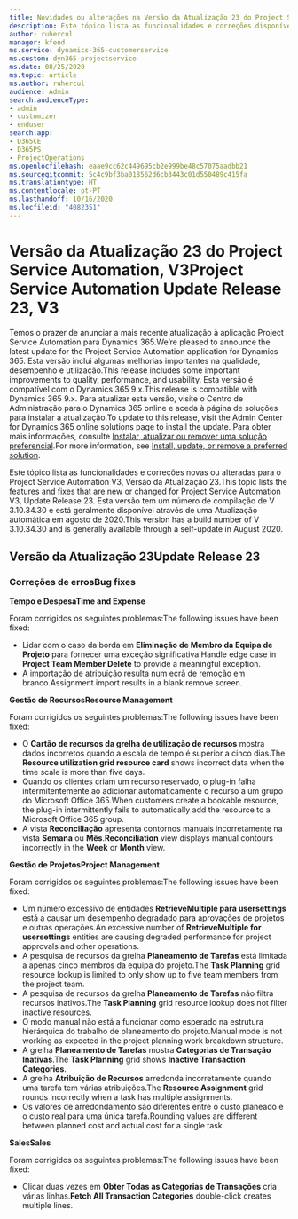 ```yaml
---
title: Novidades ou alterações na Versão da Atualização 23 do Project Service Automation, V3
description: Este tópico lista as funcionalidades e correções disponíveis no Project Service Automation V3, Versão da Atualização 23, V3.
author: ruhercul
manager: kfend
ms.service: dynamics-365-customerservice
ms.custom: dyn365-projectservice
ms.date: 08/25/2020
ms.topic: article
ms.author: ruhercul
audience: Admin
search.audienceType:
- admin
- customizer
- enduser
search.app:
- D365CE
- D365PS
- ProjectOperations
ms.openlocfilehash: eaae9cc62c449695cb2e999be48c57075aadbb21
ms.sourcegitcommit: 5c4c9bf3ba018562d6cb3443c01d550489c415fa
ms.translationtype: HT
ms.contentlocale: pt-PT
ms.lasthandoff: 10/16/2020
ms.locfileid: "4082351"
---
```

# <a name="project-service-automation-update-release-23-v3"></a><span data-ttu-id="90421-103">Versão da Atualização 23 do Project Service Automation, V3</span><span class="sxs-lookup"><span data-stu-id="90421-103">Project Service Automation Update Release 23, V3</span></span>

<span data-ttu-id="90421-104">Temos o prazer de anunciar a mais recente atualização à aplicação Project Service Automation para Dynamics 365.</span><span class="sxs-lookup"><span data-stu-id="90421-104">We’re pleased to announce the latest update for the Project Service Automation application for Dynamics 365.</span></span> <span data-ttu-id="90421-105">Esta versão inclui algumas melhorias importantes na qualidade, desempenho e utilização.</span><span class="sxs-lookup"><span data-stu-id="90421-105">This release includes some important improvements to quality, performance, and usability.</span></span> <span data-ttu-id="90421-106">Esta versão é compatível com o Dynamics 365 9.x.</span><span class="sxs-lookup"><span data-stu-id="90421-106">This release is compatible with Dynamics 365 9.x.</span></span> <span data-ttu-id="90421-107">Para atualizar esta versão, visite o Centro de Administração para o Dynamics 365 online e aceda à página de soluções para instalar a atualização.</span><span class="sxs-lookup"><span data-stu-id="90421-107">To update to this release, visit the Admin Center for Dynamics 365 online solutions page to install the update.</span></span> <span data-ttu-id="90421-108">Para obter mais informações, consulte [Instalar, atualizar ou remover uma solução preferencial](https://docs.microsoft.com/power-platform/admin/install-remove-preferred-solution).</span><span class="sxs-lookup"><span data-stu-id="90421-108">For more information, see [Install, update, or remove a preferred solution](https://docs.microsoft.com/power-platform/admin/install-remove-preferred-solution).</span></span>

<span data-ttu-id="90421-109">Este tópico lista as funcionalidades e correções novas ou alteradas para o Project Service Automation V3, Versão da Atualização 23.</span><span class="sxs-lookup"><span data-stu-id="90421-109">This topic lists the features and fixes that are new or changed for Project Service Automation V3, Update Release 23.</span></span> <span data-ttu-id="90421-110">Esta versão tem um número de compilação de V 3.10.34.30 e está geralmente disponível através de uma Atualização automática em agosto de 2020.</span><span class="sxs-lookup"><span data-stu-id="90421-110">This version has a build number of V 3.10.34.30 and is generally available through a self-update in August 2020.</span></span>

## <a name="update-release-23"></a><span data-ttu-id="90421-111">Versão da Atualização 23</span><span class="sxs-lookup"><span data-stu-id="90421-111">Update Release 23</span></span>

### <a name="bug-fixes"></a><span data-ttu-id="90421-112">Correções de erros</span><span class="sxs-lookup"><span data-stu-id="90421-112">Bug fixes</span></span>

<span data-ttu-id="90421-113">**Tempo e Despesa**</span><span class="sxs-lookup"><span data-stu-id="90421-113">**Time and Expense**</span></span>

<span data-ttu-id="90421-114">Foram corrigidos os seguintes problemas:</span><span class="sxs-lookup"><span data-stu-id="90421-114">The following issues have been fixed:</span></span>
- <span data-ttu-id="90421-115">Lidar com o caso da borda em **Eliminação de Membro da Equipa de Projeto** para fornecer uma exceção significativa.</span><span class="sxs-lookup"><span data-stu-id="90421-115">Handle edge case in **Project Team Member Delete** to provide a meaningful exception.</span></span>
- <span data-ttu-id="90421-116">A importação de atribuição resulta num ecrã de remoção em branco.</span><span class="sxs-lookup"><span data-stu-id="90421-116">Assignment import results in a blank remove screen.</span></span>

<span data-ttu-id="90421-117">**Gestão de Recursos**</span><span class="sxs-lookup"><span data-stu-id="90421-117">**Resource Management**</span></span>

<span data-ttu-id="90421-118">Foram corrigidos os seguintes problemas:</span><span class="sxs-lookup"><span data-stu-id="90421-118">The following issues have been fixed:</span></span>

- <span data-ttu-id="90421-119">O **Cartão de recursos da grelha de utilização de recursos** mostra dados incorretos quando a escala de tempo é superior a cinco dias.</span><span class="sxs-lookup"><span data-stu-id="90421-119">The **Resource utilization grid resource card** shows incorrect data when the time scale is more than five days.</span></span>
- <span data-ttu-id="90421-120">Quando os clientes criam um recurso reservado, o plug-in falha intermitentemente ao adicionar automaticamente o recurso a um grupo do Microsoft Office 365.</span><span class="sxs-lookup"><span data-stu-id="90421-120">When customers create a bookable resource, the plug-in intermittently fails to automatically add the resource to a Microsoft Office 365 group.</span></span>
- <span data-ttu-id="90421-121">A vista **Reconciliação** apresenta contornos manuais incorretamente na vista **Semana** ou **Mês**.</span><span class="sxs-lookup"><span data-stu-id="90421-121">**Reconciliation** view displays manual contours incorrectly in the **Week** or **Month** view.</span></span>

<span data-ttu-id="90421-122">**Gestão de Projetos**</span><span class="sxs-lookup"><span data-stu-id="90421-122">**Project Management**</span></span>

<span data-ttu-id="90421-123">Foram corrigidos os seguintes problemas:</span><span class="sxs-lookup"><span data-stu-id="90421-123">The following issues have been fixed:</span></span>

- <span data-ttu-id="90421-124">Um número excessivo de entidades **RetrieveMultiple para usersettings** está a causar um desempenho degradado para aprovações de projetos e outras operações.</span><span class="sxs-lookup"><span data-stu-id="90421-124">An excessive number of **RetrieveMultiple for usersettings** entities are causing degraded performance for project approvals and other operations.</span></span>
- <span data-ttu-id="90421-125">A pesquisa de recursos da grelha **Planeamento de Tarefas** está limitada a apenas cinco membros da equipa do projeto.</span><span class="sxs-lookup"><span data-stu-id="90421-125">The **Task Planning** grid resource lookup is limited to only show up to five team members from the project team.</span></span> 
- <span data-ttu-id="90421-126">A pesquisa de recursos da grelha **Planeamento de Tarefas** não filtra recursos inativos.</span><span class="sxs-lookup"><span data-stu-id="90421-126">The **Task Planning** grid resource lookup does not filter inactive resources.</span></span>
- <span data-ttu-id="90421-127">O modo manual não está a funcionar como esperado na estrutura hierárquica do trabalho de planeamento do projeto.</span><span class="sxs-lookup"><span data-stu-id="90421-127">Manual mode is not working as expected in the project planning work breakdown structure.</span></span>
- <span data-ttu-id="90421-128">A grelha **Planeamento de Tarefas** mostra **Categorias de Transação Inativas**.</span><span class="sxs-lookup"><span data-stu-id="90421-128">The **Task Planning** grid shows **Inactive Transaction Categories**.</span></span>
- <span data-ttu-id="90421-129">A grelha **Atribuição de Recursos** arredonda incorretamente quando uma tarefa tem várias atribuições.</span><span class="sxs-lookup"><span data-stu-id="90421-129">The **Resource Assignment** grid rounds incorrectly when a task has multiple assignments.</span></span>
- <span data-ttu-id="90421-130">Os valores de arredondamento são diferentes entre o custo planeado e o custo real para uma única tarefa.</span><span class="sxs-lookup"><span data-stu-id="90421-130">Rounding values are different between planned cost and actual cost for a single task.</span></span>

<span data-ttu-id="90421-131">**Sales**</span><span class="sxs-lookup"><span data-stu-id="90421-131">**Sales**</span></span>

<span data-ttu-id="90421-132">Foram corrigidos os seguintes problemas:</span><span class="sxs-lookup"><span data-stu-id="90421-132">The following issues have been fixed:</span></span>

- <span data-ttu-id="90421-133">Clicar duas vezes em **Obter Todas as Categorias de Transações** cria várias linhas.</span><span class="sxs-lookup"><span data-stu-id="90421-133">**Fetch All Transaction Categories** double-click creates multiple lines.</span></span>
